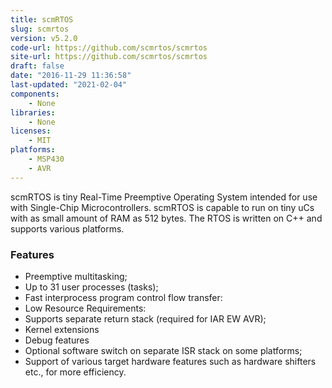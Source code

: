 ```yaml
---
title: scmRTOS
slug: scmrtos
version: v5.2.0
code-url: https://github.com/scmrtos/scmrtos
site-url: https://github.com/scmrtos/scmrtos
draft: false
date: "2016-11-29 11:36:58"
last-updated: "2021-02-04"
components:
    - None
libraries:
    - None
licenses:
    - MIT
platforms:
    - MSP430
    - AVR
---
```



scmRTOS is tiny Real-Time Preemptive Operating System intended for use with Single-Chip Microcontrollers. scmRTOS is capable to run on tiny uCs with as small amount of RAM as 512 bytes. The RTOS is written on C++ and supports various platforms.

<!--more-->

### Features
- Preemptive multitasking;
- Up to 31 user processes (tasks);
- Fast interprocess program control flow transfer:
- Low Resource Requirements:
- Supports separate return stack (required for IAR EW AVR);
- Kernel extensions
- Debug features
- Optional software switch on separate ISR stack on some platforms;
- Support of various target hardware features such as hardware shifters etc., for more efficiency.


